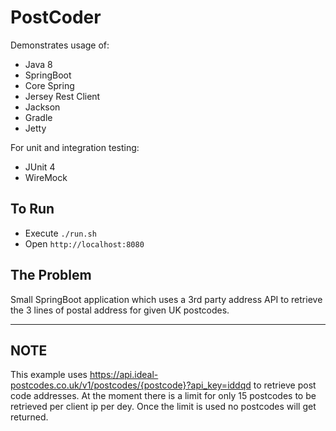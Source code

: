 # PostCoder

Demonstrates usage of:
* Java 8
* SpringBoot
* Core Spring
* Jersey Rest Client
* Jackson 
* Gradle
* Jetty

For unit and integration testing:
* JUnit 4
* WireMock

## To Run
- Execute `./run.sh`
- Open `http://localhost:8080` 

## The Problem

Small SpringBoot application which uses a 3rd party address API to retrieve the 3 lines of postal address for given UK postcodes.

-----------------------------------------------------------------------
## NOTE
This example uses https://api.ideal-postcodes.co.uk/v1/postcodes/{postcode}?api_key=iddqd to retrieve
post code addresses. At the moment there is a limit for only 15 postcodes to be retrieved per client ip per dey.
Once the limit is used no postcodes will get returned.


